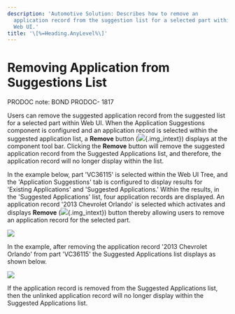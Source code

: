 ```yaml
---
description: 'Automotive Solution: Describes how to remove an
  application record from the suggestion list for a selected part within
  Web UI.'
title: '\[%=Heading.AnyLevel%\]'
---
```


Removing Application from Suggestions List
==========================================

PRODOC note: BOND PRODOC- 1817

Users can remove the suggested application record from the suggested
list for a selected part within Web UI. When the Application Suggestions
component is configured and an application record is selected within the
suggested application list, a **Remove** button
(![](../../Resources/Images/Competitor%20OE%20Number/51.png){.img_intext})
displays at the component tool bar. Clicking the **Remove** button will
remove the suggested application record from the Suggested Applications
list, and therefore, the application record will no longer display
within the list.

In the example below, part \'VC36115\' is selected within the Web UI
Tree, and the \'Application Suggestions\' tab is configured to display
results for \'Existing Applications\' and \'Suggested Applications.\'
Within the results, in the \'Suggested Applications\' list, four
application records are displayed. An application record \'2013
Chevrolet Orlando\' is selected which activates and displays **Remove**
(![](../../Resources/Images/Competitor%20OE%20Number/51.png){.img_intext})
button thereby allowing users to remove an application record for the
selected part.

![](../../Resources/Images/Application%20Suggestions/4.png)

In the example, after removing the application record \'2013 Chevrolet
Orlando\' from part \'VC36115\' the Suggested Applications list displays
as shown below.

![](../../Resources/Images/Application%20Suggestions/6.png)

If the application record is removed from the Suggested Applications
list, then the unlinked application record will no longer display within
the Suggested Applications list.
